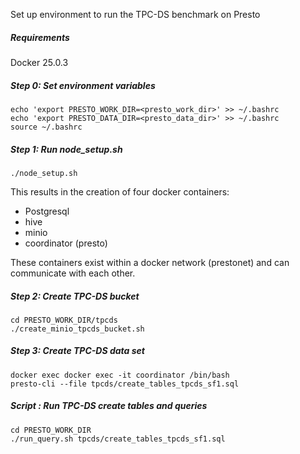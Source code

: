 
Set up environment to run the TPC-DS benchmark on Presto

##### Requirements

Docker 25.0.3

##### Step 0: Set environment variables

```shell script
echo 'export PRESTO_WORK_DIR=<presto_work_dir>' >> ~/.bashrc
echo 'export PRESTO_DATA_DIR=<presto_data_dir>' >> ~/.bashrc
source ~/.bashrc
```

##### Step 1: Run node_setup.sh

```shell script
./node_setup.sh
```

This results in the creation of four docker containers: 

* Postgresql 
* hive 
* minio 
* coordinator (presto)

These containers exist within a docker network (prestonet) and can communicate with each other. 

##### Step 2: Create TPC-DS bucket

```shell script
cd PRESTO_WORK_DIR/tpcds
./create_minio_tpcds_bucket.sh
```

##### Step 3: Create TPC-DS data set

```shell script
docker exec docker exec -it coordinator /bin/bash
presto-cli --file tpcds/create_tables_tpcds_sf1.sql
```

##### Script : Run TPC-DS create tables and queries

```shell script
cd PRESTO_WORK_DIR
./run_query.sh tpcds/create_tables_tpcds_sf1.sql
```
